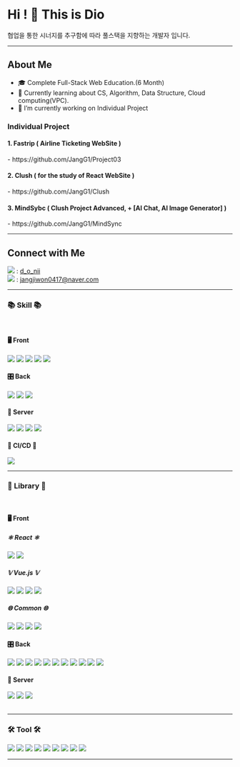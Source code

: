 # Hi ! 👋 This is Dio

협업을 통한 시너지를 추구함에 따라 풀스택을 지향하는 개발자 입니다.

 <hr>
 
## About Me
- 🎓 Complete Full-Stack Web Education.(6 Month)
- 🌱 Currently learning about CS, Algorithm, Data Structure, Cloud computing(VPC).
- 🔭 I’m currently working on Individual Project

<h3>Individual Project</h3>
<h4>1. Fastrip ( Airline Ticketing WebSite )</h4>
- https://github.com/JangG1/Project03
<h4>2. Clush ( for the study of React WebSite )</h4>
- https://github.com/JangG1/Clush
<h4>3. MindSybc ( Clush Project Advanced, + [AI Chat, AI Image Generator] )</h4>
- https://github.com/JangG1/MindSync

 <hr>
 
## Connect with Me
<img src="https://img.shields.io/badge/Instagram-E4405F?style=for-the-badge&logo=Instagram&logoColor=white"> : [d_o_nii](https://www.instagram.com/d_o_nii/) 
<br>
<img src="https://img.shields.io/badge/Naver-03C75A?style=for-the-badge&logo=Naver&logoColor=white"> : jangjiwon0417@naver.com

 <hr>
 
<h3>📚 Skill 📚</h3>
<br>
<div>
 <h4>🖥 Front</h4>
<img src="https://img.shields.io/badge/React-61DAFB?style=for-the-badge&logo=React&logoColor=black">
<img src="https://img.shields.io/badge/Vue.js-4FC08D?style=for-the-badge&logo=Vue.js&logoColor=white">
<img src="https://img.shields.io/badge/HTML-E34F26?style=for-the-badge&logo=HTML&logoColor=white">
<img src="https://img.shields.io/badge/CSS-1572B6?style=for-the-badge&logo=CSS&logoColor=white">
<img src="https://img.shields.io/badge/JavaScript-F7DF1E?style=for-the-badge&logo=JavaScript&logoColor=black">
  <h4>🎛 Back</h4>
<img src="https://img.shields.io/badge/SpringBoot-6DB33F?style=for-the-badge&logo=Spring Boot&logoColor=white">
<img src="https://img.shields.io/badge/Java-FD5F07?style=for-the-badge&logo=Java&logoColor=white">
<img src="https://img.shields.io/badge/MySQL-4479A1?style=for-the-badge&logo=MySQL&logoColor=white">
  <h4>📡 Server</h4>
<img src="https://img.shields.io/badge/amazon ec2-FF9900?style=for-the-badge&logo=amazonec2&logoColor=white">
<img src="https://img.shields.io/badge/Linux-FCC624?style=for-the-badge&logo=Linux&logoColor=black">
<img src="https://img.shields.io/badge/CentOS-262577?style=for-the-badge&logo=CentOS&logoColor=white">
<img src="https://img.shields.io/badge/Ubuntu-E95420?style=for-the-badge&logo=Ubuntu&logoColor=white">
<h4> 🚀 CI/CD 🚀 </h4>
<div>
<img src="https://img.shields.io/badge/GitHub Actions-2088FF?style=for-the-badge&logo=GitHub Actions&logoColor=white">
</div>

</div>
<hr>
 
<h3>📘 Library 📘</h3>
<br>
<div>
  <h4>🖥 Front</h4>
 <h5>⚛️ React ⚛️</h5>
 <img src="https://img.shields.io/badge/Zustand-4FC08D?style=for-the-badge&logo=Zustand&logoColor=white">
<img src="https://img.shields.io/badge/Ant Design-0170FE?style=for-the-badge&logo=Ant Design&logoColor=white">
 <h5>𝕍 Vue.js 𝕍</h5>
<img src="https://img.shields.io/badge/Vuex-4FC08D?style=for-the-badge&logo=Vue.js&logoColor=white">
<img src="https://img.shields.io/badge/Vuex persistedstate-FD5F07?style=for-the-badge&logo=Vue.js&logoColor=white">
<img src="https://img.shields.io/badge/vue cookies-D4AA00?style=for-the-badge&logo=Vue.js&logoColor=white">
<img src="https://img.shields.io/badge/Vue DatePicker-4BB749?style=for-the-badge&logo=Vue.js&logoColor=white">
 <h5>🌐 Common 🌐</h5>
<img src="https://img.shields.io/badge/Axios-10A0CC?style=for-the-badge&logo=Axios&logoColor=white">
<img src="https://img.shields.io/badge/AOS-3399FF?style=for-the-badge&logo=AOS&logoColor=white">
<img src="https://img.shields.io/badge/Lottie-03C75A?style=for-the-badge&logo=Lottie&logoColor=white">
<img src="https://img.shields.io/badge/JWT decode-AF38F9?style=for-the-badge&logo=JWT&logoColor=white">

 <br>
 
  <h4>🎛 Back</h4>
<img src="https://img.shields.io/badge/Kakao Login API-FFCD00?style=for-the-badge&logo=Kakao&logoColor=black">
<img src="https://img.shields.io/badge/Naver Login API-03C75A?style=for-the-badge&logo=Naver&logoColor=white">
<img src="https://img.shields.io/badge/Naver News API-03C75A?style=for-the-badge&logo=Naver&logoColor=white">
<img src="https://img.shields.io/badge/OpenWeather API-03C75A?style=for-the-badge&logo=OpenWeather&logoColor=white">
<img src="https://img.shields.io/badge/SpringSecurity-6DB33F?style=for-the-badge&logo=Spring Security&logoColor=white">
<img src="https://img.shields.io/badge/Lombok-DC382D?style=for-the-badge&logo=Lombok&logoColor=white">
<img src="https://img.shields.io/badge/hibernate-59666C?style=for-the-badge&logo=hibernate&logoColor=white">
<img src="https://img.shields.io/badge/JWT-AF38F9?style=for-the-badge&logo=JWT&logoColor=white">
<img src="https://img.shields.io/badge/SpringDoc-85EA2D?style=for-the-badge&logo=Swagger&logoColor=black">
<img src="https://img.shields.io/badge/junit-25A162?style=for-the-badge&logo=junit5&logoColor=white">
<img src="https://img.shields.io/badge/Mockito-FF6A33?style=for-the-badge&logo=Mockito&logoColor=white">

<br>

  <h4>📡 Server</h4>
<img src="https://img.shields.io/badge/Nginx-009639?style=for-the-badge&logo=Nginx&logoColor=white">
<img src="https://img.shields.io/badge/Apache Tomcat-F8DC75?style=for-the-badge&logo=Apache Tomcat&logoColor=black">
 <img src="https://img.shields.io/badge/OpenSSL-721412?style=for-the-badge&logo=OpenSSL&logoColor=white">
</div>

<br>
<hr>

<h3>🛠️ Tool 🛠️</h3>
<div>
<img src="https://img.shields.io/badge/Visual Studio Code-007ACC?style=for-the-badge&logo=Visual Studio Code&logoColor=white">
<img src="https://img.shields.io/badge/STS-6DB33F?style=for-the-badge&logo=Spring&logoColor=white">
<img src="https://img.shields.io/badge/Oracle VirtualBox-183A61?style=for-the-badge&logo=VirtualBox&logoColor=white">
<img src="https://img.shields.io/badge/FileZilla-BF0000?style=for-the-badge&logo=FileZilla&logoColor=white">
<img src="https://img.shields.io/badge/Putty-EC1C24?style=for-the-badge&logo=Putty&logoColor=white">
<img src="https://img.shields.io/badge/Workbench-21759B?style=for-the-badge&logo=MySQL&logoColor=white">
<img src="https://img.shields.io/badge/Postman-FF6C37?style=for-the-badge&logo=Postman&logoColor=white">
<img src="https://img.shields.io/badge/GitHub-181717?style=for-the-badge&logo=GitHub&logoColor=white">
<img src="https://img.shields.io/badge/amazon aws-232F3E?style=for-the-badge&logo=amazonaws&logoColor=white">
</div>

<hr>
